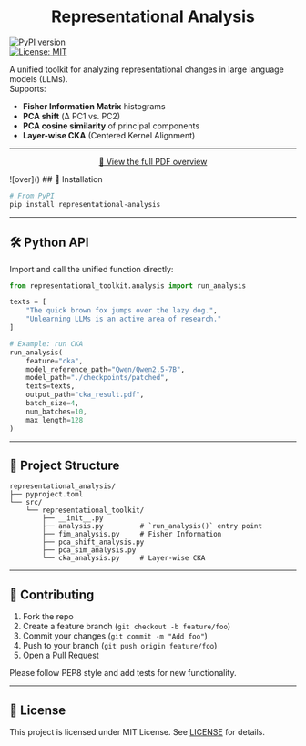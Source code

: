 <h1 align="center">Representational Analysis</h1>

[![PyPI version](https://img.shields.io/pypi/v/representational_analysis.svg)](https://pypi.org/project/representational_analysis/)  
[![License: MIT](https://img.shields.io/badge/License-MIT-yellow.svg)](LICENSE)

A unified toolkit for analyzing representational changes in large language models (LLMs).  
Supports:

- **Fisher Information Matrix** histograms  
- **PCA shift** (Δ PC1 vs. PC2)  
- **PCA cosine similarity** of principal components  
- **Layer-wise CKA** (Centered Kernel Alignment)  

---
<p align="center">
  <a href="Figures/cka.pdf">📄 View the full PDF overview</a>
</p>
![over]()
## 🔧 Installation

```bash
# From PyPI
pip install representational-analysis

````

---
## 🛠️ Python API

Import and call the unified function directly:

```python
from representational_toolkit.analysis import run_analysis

texts = [
    "The quick brown fox jumps over the lazy dog.",
    "Unlearning LLMs is an active area of research."
]

# Example: run CKA
run_analysis(
    feature="cka",
    model_reference_path="Qwen/Qwen2.5-7B",
    model_path="./checkpoints/patched",
    texts=texts,
    output_path="cka_result.pdf",
    batch_size=4,
    num_batches=10,
    max_length=128
)
```

---

## 📁 Project Structure

```
representational_analysis/
├── pyproject.toml
└── src/
    └── representational_toolkit/
        ├── __init__.py
        ├── analysis.py         # `run_analysis()` entry point
        ├── fim_analysis.py     # Fisher Information
        ├── pca_shift_analysis.py
        ├── pca_sim_analysis.py
        └── cka_analysis.py     # Layer-wise CKA
```

---

## 🤝 Contributing

1. Fork the repo
2. Create a feature branch (`git checkout -b feature/foo`)
3. Commit your changes (`git commit -m "Add foo"`)
4. Push to your branch (`git push origin feature/foo`)
5. Open a Pull Request

Please follow PEP8 style and add tests for new functionality.

---

## 📜 License

This project is licensed under MIT License. See [LICENSE](LICENSE) for details.

```
```
